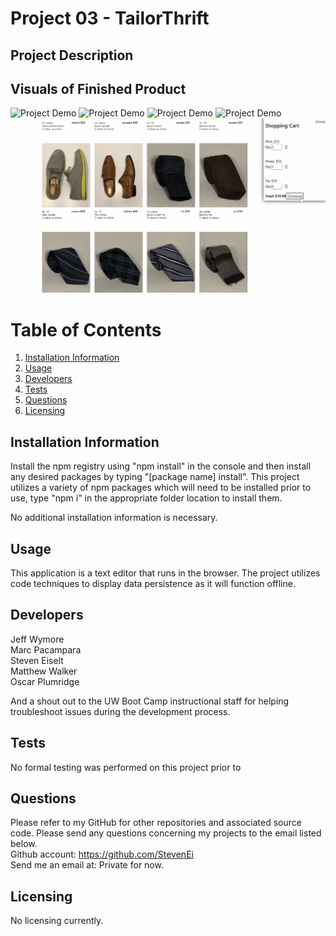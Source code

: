 # Project 03 - TailorThrift

## Project Description 
 
## Visuals of Finished Product

![Project Demo](TT1.gif)
![Project Demo](TT2.gif)
![Project Demo](TT3.gif)
![Project Demo](TT4.gif)
![Project Demo](TT5.gif)

# Table of Contents 
1. [Installation Information](#installation-information)
2. [Usage](#usage)
3. [Developers](#contributors)
4. [Tests](#tests)
5. [Questions](#questions)
6. [Licensing](#licensing)

## Installation Information
Install the npm registry using "npm install" in the console and then install any desired packages by typing "[package name] install". This project utilizes a variety of npm packages which will need to be installed prior to use, type "npm i" in the appropriate folder location to install them.

No additional installation information is necessary.

## Usage 
This application is a text editor that runs in the browser. The project utilizes code techniques to display data persistence as it will function offline.

## Developers
Jeff Wymore <br>
Marc Pacampara <br>
Steven Eiselt <br>
Matthew Walker <br>
Oscar Plumridge

And a shout out to the UW Boot Camp instructional staff for helping troubleshoot issues during the development process.

## Tests 
No formal testing was performed on this project prior to 

## Questions 
Please refer to my GitHub for other repositories and associated source code. Please send any questions concerning my projects to the email listed below. <br />
Github account: https://github.com/StevenEi <br /> 
Send me an email at: Private for now.
    
## Licensing 
No licensing currently.
